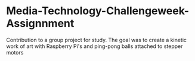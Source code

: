 # Media-Technology-Challengeweek-Assignnment
Contribution to a group project for study. The goal was to create a kinetic work of art with Raspberry Pi's and ping-pong balls attached to stepper motors
